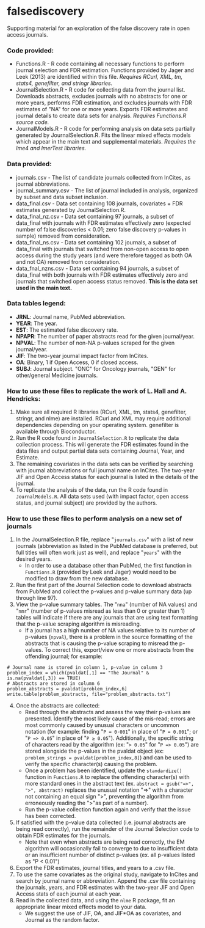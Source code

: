 # falsediscovery
Supporting material for an exploration of the false discovery rate in open access journals.

### Code provided:
- Functions.R - R code containing all necessary functions to perform journal selection and FDR estimation. Functions provided by Jager and Leek (2013) are identified within this file. *Requires RCurl, XML, tm, stats4, genefilter, and stringr libraries.*
- JournalSelection.R - R code for collecting data from the journal list. Downloads abstracts, excludes journals with no abstracts for one or more years, performs FDR estimation, and excludes journals with FDR estimates of "NA" for one or more years. Exports FDR estimates and journal details to create data sets for analysis. *Requires Functions.R source code.*
- JournalModels.R - R code for performing analysis on data sets partially generated by JournalSelection.R. Fits the linear mixed effects models which appear in the main text and supplemental materials. *Requires the lme4 and lmerTest libraries.*
 
### Data provided:
- journals.csv - The list of candidate journals collected from InCites, as journal abbreviations.
- journal_summary.csv - The list of journal included in analysis, organized by subset and data subset inclusion.
- data_final.csv - Data set containing 108 journals, covariates + FDR estimates generated by JournalSelection.R. 
- data_final_nz.csv - Data set containing 97 journals, a subset of data_final with journals with FDR estimates effectively zero (expected number of false discoveries < 0.01; zero false discovery p-values in sample) removed from consideration.
- data_final_ns.csv - Data set containing 102 journals, a subset of data_final with journals that switched from non-open access to open access during the study years (and were therefore tagged as both OA and not OA) removed from consideration.
- data_fnal_nzns.csv - Data set containing 94 journals, a subset of data_final with both journals with FDR estimates effectively zero and journals that switched open access status removed. **This is the data set used in the main text.**

### Data tables legend:
 - **JRNL**: Journal name, PubMed abbreviation.
 - **YEAR**: The year.
 - **EST**: The estimated false discovery rate.
 - **NPAPR**: The number of paper abstracts read for the given journal/year.
 - **NPVAL**: The number of non-NA p-values scraped for the given journal/year.
 - **JIF**: The two-year journal impact factor from InCites.
 - **OA**: Binary, 1 if Open Access, 0 if closed access.
 - **SUBJ**: Journal subject. "ONC" for Oncology journals, "GEN" for other/general Medicine journals.

### How to use these files to replicate the work of L. Hall and A. Hendricks:
1. Make sure all required R libraries (RCurl, XML, tm, stats4, genefilter, stringr, and nlme) are installed. RCurl and XML may require additional dependencies depending on your operating system. genefilter is available through Bioconductor. 
2. Run the R code found in `JournalSelection.R` to replicate the data collection process. This will generate the FDR estimates found in the data files and output partial data sets containing Journal, Year, and Estimate.
3. The remaining covariates in the data sets can be verified by searching with journal abbreviations or full journal name on InCites. The two-year JIF and Open Access status for each journal is listed in the details of the journal.
4. To replicate the analysis of the data, run the R code found in `JournalModels.R`. All data sets used (with impact factor, open access status, and journal subject) are provided by the authors.

### How to use these files to perform analysis on a new set of journals
1. In the JournalSelection.R file, replace "`journals.csv`" with a list of new journals (abbreviation as listed in the PubMed database is preferred, but full titles will often work just as well), and replace "`years`" with the desired years.
    - In order to use a database other than PubMed, the first function in `Functions.R` (provided by Leek and Jager) would need to be modified to draw from the new database.
2. Run the first part of the Journal Selection code to download abstracts from PubMed and collect the p-values and p-value summary data (up through line 97). 
3. View the p-value summary tables. The "`nna`" (number of NA values) and "`nmr`" (number of p-values misread as less than 0 or greater than 1) tables will indicate if there are any journals that are using text formatting that the p-value scraping algorithm is misreading.
    - If a journal has a high number of NA values relative to its number of p-values (`npval`), there is a problem in the source formatting of the abstracts that is causing the p-value scraping to misread the p-values. To correct this, export/view one or more abstracts from the offending journal; for example:
       
```
# Journal name is stored in column 1, p-value in column 3
problem_index = which(pvaldat[,1] == "The Journal" & is.na(pvaldat[,3]) == TRUE)
# Abstracts are stored in column 6
problem_abstracts = pvaldat[problem_index,6] 
write.table(problem_abstracts, file="problem_abstracts.txt")
```
4. Once the abstracts are collected:
    - Read through the abstracts and assess the way their p-values are presented. Identify the most likely cause of the mis-read; errors are most commonly caused by unusual characters or uncommon notation (for example: finding "`P = 0·001`" in place of "`P = 0.001`"; or "`P => 0.05`" in place of "`P ≥ 0.05`"). Additionally, the specific string of characters read by the algorithm (ex: "`> 0.05`" for "`P => 0.05`") are stored alongside the p-values in the pvaldat object (ex: `problem_strings = pvaldat[problem_index,8]`) and can be used to verify the specific character(s) causing the problem.
    - Once a problem has been identified, update the `standardize()` function in `Functions.R` to replace the offending character(s) with more standard ones in the abstract text (ex. `abstract = gsub("=>", ">", abstract)` replaces the unusual notation "=>" with a character not containing an equal sign ">", preventing the algorithm from erroneously reading the ">"as part of a number). 
    - Run the p-value collection function again and verify that the issue has been corrected.
 5. If satisfied with the p-value data collected (i.e. journal abstracts are being read correctly), run the remainder of the Journal Selection code to obtain FDR estimates for the journals.
    - Note that even when abstracts are being read correctly, the EM algorithm will occasionally fail to converge to due to insufficient data or an insufficient number of distinct p-values (ex. all p-values listed as "P < 0.01")
 6. Export the FDR estimates, journal titles, and years to a .csv file.
 7. To use the same covariates as the original study, navigate to InCites and search by journal name or abbreviation. Append the .csv file containing the journals, years, and FDR estimates with the two-year JIF and Open Access stats of each journal at each year.
 8. Read in the collected data, and using the `nlme` R package, fit an appropriate linear mixed effects model to your data.
    - We suggest the use of JIF, OA, and JIF\*OA as covariates, and Journal as the random factor. 
